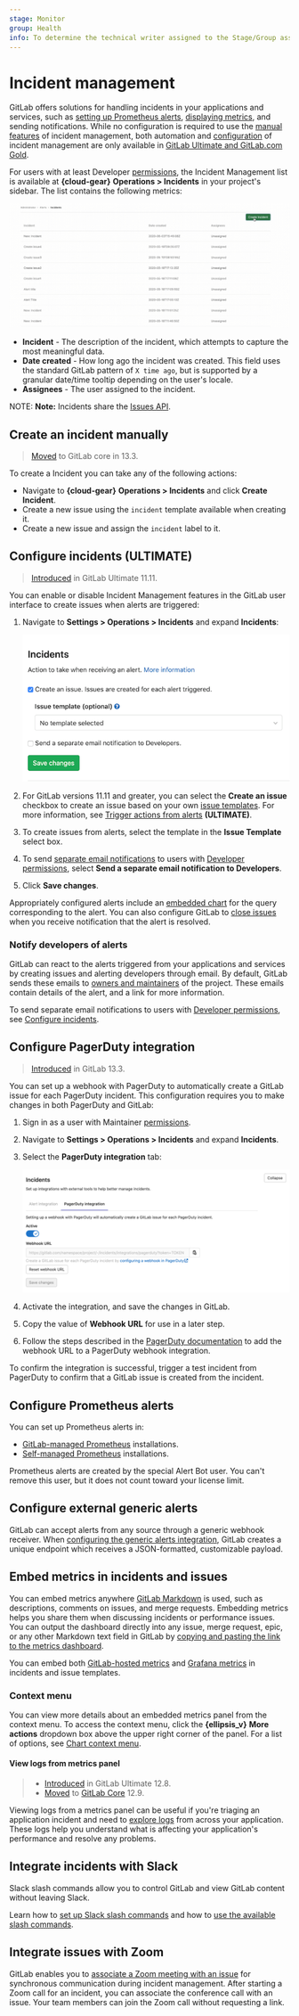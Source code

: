 ```yaml
---
stage: Monitor
group: Health
info: To determine the technical writer assigned to the Stage/Group associated with this page, see https://about.gitlab.com/handbook/engineering/ux/technical-writing/#designated-technical-writers
---
```


# Incident management

GitLab offers solutions for handling incidents in your applications and services,
such as [setting up Prometheus alerts](#configure-prometheus-alerts),
[displaying metrics](#embed-metrics-in-incidents-and-issues), and sending notifications.
While no configuration is required to use the [manual features](#create-an-incident-manually)
of incident management, both automation and [configuration](#configure-incidents-ultimate)
of incident management are only available in
[GitLab Ultimate and GitLab.com Gold](https://about.gitlab.com/pricing/).

For users with at least Developer [permissions](../../user/permissions.md), the
Incident Management list is available at **{cloud-gear}** **Operations > Incidents**
in your project's sidebar. The list contains the following metrics:

![Incident Management List](img/incident_list_13_3.png)

- **Incident** - The description of the incident, which attempts to capture the
  most meaningful data.
- **Date created** - How long ago the incident was created. This field uses the
  standard GitLab pattern of `X time ago`, but is supported by a granular date/time
  tooltip depending on the user's locale.
- **Assignees** - The user assigned to the incident.

NOTE: **Note:**
Incidents share the [Issues API](../../user/project/issues/index.md).

## Create an incident manually

> [Moved](https://gitlab.com/gitlab-org/monitor/health/-/issues/24) to GitLab core in 13.3.

To create a Incident you can take any of the following actions:

- Navigate to **{cloud-gear}** **Operations > Incidents** and click **Create Incident**.
- Create a new issue using the `incident` template available when creating it.
- Create a new issue and assign the `incident` label to it.

## Configure incidents **(ULTIMATE)**

> [Introduced](https://gitlab.com/gitlab-org/gitlab/-/issues/4925) in GitLab Ultimate 11.11.

You can enable or disable Incident Management features in the GitLab user interface
to create issues when alerts are triggered:

1. Navigate to **Settings > Operations > Incidents** and expand
   **Incidents**:

   ![Incident Management Settings](img/incident_management_settings.png)

1. For GitLab versions 11.11 and greater, you can select the **Create an issue**
   checkbox to create an issue based on your own
   [issue templates](../../user/project/description_templates.md#creating-issue-templates).
   For more information, see
   [Trigger actions from alerts](../metrics/alerts.md#trigger-actions-from-alerts-ultimate) **(ULTIMATE)**.
1. To create issues from alerts, select the template in the **Issue Template**
   select box.
1. To send [separate email notifications](#notify-developers-of-alerts) to users
   with [Developer permissions](../../user/permissions.md), select
   **Send a separate email notification to Developers**.
1. Click **Save changes**.

Appropriately configured alerts include an
[embedded chart](../metrics/embed.md#embedding-metrics-based-on-alerts-in-incident-issues)
for the query corresponding to the alert. You can also configure GitLab to
[close issues](../metrics/alerts.md#trigger-actions-from-alerts-ultimate)
when you receive notification that the alert is resolved.

### Notify developers of alerts

GitLab can react to the alerts triggered from your applications and services
by creating issues and alerting developers through email. By default, GitLab
sends these emails to [owners and maintainers](../../user/permissions.md) of the project.
These emails contain details of the alert, and a link for more information.

To send separate email notifications to users with
[Developer permissions](../../user/permissions.md), see [Configure incidents](#configure-incidents-ultimate).

## Configure PagerDuty integration

> [Introduced](https://gitlab.com/gitlab-org/gitlab/-/issues/119018) in GitLab 13.3.

You can set up a webhook with PagerDuty to automatically create a GitLab issue
for each PagerDuty incident. This configuration requires you to make changes
in both PagerDuty and GitLab:

1. Sign in as a user with Maintainer [permissions](../../user/permissions.md).
1. Navigate to **Settings > Operations > Incidents** and expand **Incidents**.
1. Select the **PagerDuty integration** tab:

   ![PagerDuty incidents integration](img/pagerduty_incidents_integration_13_3.png)

1. Activate the integration, and save the changes in GitLab.
1. Copy the value of **Webhook URL** for use in a later step.
1. Follow the steps described in the
   [PagerDuty documentation](https://support.pagerduty.com/docs/webhooks)
   to add the webhook URL to a PagerDuty webhook integration.

To confirm the integration is successful, trigger a test incident from PagerDuty to
confirm that a GitLab issue is created from the incident.

## Configure Prometheus alerts

You can set up Prometheus alerts in:

- [GitLab-managed Prometheus](../metrics/alerts.md) installations.
- [Self-managed Prometheus](../metrics/alerts.md#external-prometheus-instances) installations.

Prometheus alerts are created by the special Alert Bot user. You can't remove this
user, but it does not count toward your license limit.

## Configure external generic alerts

GitLab can accept alerts from any source through a generic webhook receiver. When
[configuring the generic alerts integration](../../user/project/integrations/generic_alerts.md),
GitLab creates a unique endpoint which receives a JSON-formatted, customizable payload.

## Embed metrics in incidents and issues

You can embed metrics anywhere [GitLab Markdown](../../user/markdown.md) is used, such as descriptions,
comments on issues, and merge requests. Embedding metrics helps you share them
when discussing incidents or performance issues. You can output the dashboard directly
into any issue, merge request, epic, or any other Markdown text field in GitLab
by [copying and pasting the link to the metrics dashboard](../metrics/embed.md#embedding-gitlab-managed-kubernetes-metrics).

You can embed both
[GitLab-hosted metrics](../metrics/embed.md) and
[Grafana metrics](../metrics/embed_grafana.md)
in incidents and issue templates.

### Context menu

You can view more details about an embedded metrics panel from the context menu.
To access the context menu, click the **{ellipsis_v}** **More actions** dropdown box
above the upper right corner of the panel. For a list of options, see
[Chart context menu](../metrics/dashboards/index.md#chart-context-menu).

#### View logs from metrics panel

> - [Introduced](https://gitlab.com/gitlab-org/gitlab/-/issues/201846) in GitLab Ultimate 12.8.
> - [Moved](https://gitlab.com/gitlab-org/gitlab/-/merge_requests/25455) to [GitLab Core](https://about.gitlab.com/pricing/) 12.9.

Viewing logs from a metrics panel can be useful if you're triaging an application
incident and need to [explore logs](../metrics/dashboards/index.md#chart-context-menu)
from across your application. These logs help you understand what is affecting
your application's performance and resolve any problems.

## Integrate incidents with Slack

Slack slash commands allow you to control GitLab and view GitLab content without leaving Slack.

Learn how to [set up Slack slash commands](../../user/project/integrations/slack_slash_commands.md)
and how to [use the available slash commands](../../integration/slash_commands.md).

## Integrate issues with Zoom

GitLab enables you to [associate a Zoom meeting with an issue](../../user/project/issues/associate_zoom_meeting.md)
for synchronous communication during incident management. After starting a Zoom
call for an incident, you can associate the conference call with an issue. Your
team members can join the Zoom call without requesting a link.
